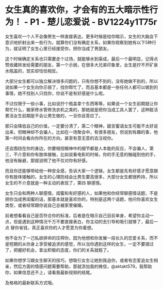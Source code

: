 # 女生真的喜欢你，才会有的五大暗示性行为！ - P1 - 楚儿恋爱说 - BV1224y1T75r

女生喜欢一个人不会像男生一样直接表达，更多时候是给你暗示，女生的大脑会下意识地折射出来一些行为，就算你们没有确定关系，如果你观察到她有以下5种行为，就证明了女生心里已经接受你，把你当成了男朋友。

这个时候确定关系也只需要走个过场，就能够水到渠成，最后一个最明显，记得点赞收藏转发给需要的朋友，第一个示弱，在很多大兄弟印象里，女生是拧不开矿泉水瓶盖的，现实却恰恰相反。

大部分女生都可以独立解决很多问题的，只有你想不到的，没有她做不到的，所以说如果一个女生向你示弱了，找你帮忙了，而且基本都是一些任何人都可以做到的事情，她不找别人只找你，你说不是有好感是什么呢。

不过仅限于一些小事，比如说拧个瓶盖拿个东西等等，如果说一个女生前期就让你帮忙什么，搬家修水管修洗衣机之类的，那她就是把你当成工具人罢了，这种脏活累活女生前期是不会让男生做的，一旦你且答应了。

那只会降低自己的价值，一定要分清了，第二个眼神，甜言蜜语女生可能不太好说出来，但眼神却不会骗人，比如在一场聚会中，有很多朋友，但说到有趣的事，他第一时间会看向你所在的方向，甚至有意无意的去注视你。

还会围绕在你的身边，你要相信眼神中的细节都是人本能的反应，不会骗人，第三，不介意和你有肢体接触，比如说看电影的时候，你的手无意的触碰到他的手，他没有躲避，那就说明了他不仅对你有好感。

而且你还能够带给他一种安全感，告诉大家一个逻辑，女生都是先有好感才愿意跟你有肢体接触的，女生的心理防线会比男生要高很多，大部分女生都很矜持，所以女生的不介意就是一种主动的表现了，第四 聊感情。

女生只会和两种人聊感情，闺蜜和有好感的人，如果他和你经常聊感情话题，不是把你当成男闺蜜的话，那基本就是喜欢你的，特别是这两个话题，他问你喜欢女生类型，或者经常跟你说自己总被家里催婚。

前者想看看自己是否符合你的标准，后者是在暗示自己目前单身，希望你主动一点，但是遇到这种情况千万不要直接表白，你主动的去引导和吸引就够了，最后一点 替你省钱，真正喜欢你的人才愿意为你着想。

他不会为了一己私欲拼命的压榨你，因为他想和你发展一段长久的恋爱关系，而不是短期的从你身上享受被追求的感觉，所以当你遇到这样的女生，一定不要错过了，把握好机会，拿出积极的态度，你们的关系就稳了。

如果你想学习跟女生聊天的技巧，想吸引女生让她到我追你，或者有恋爱追女生相亲，然后方面的情感问题需要帮助，那就添加我的微信，@aktakt579，我帮助你，如果信息还不上，请看我最新视频的结尾。

及格格的最新联系方式哦。